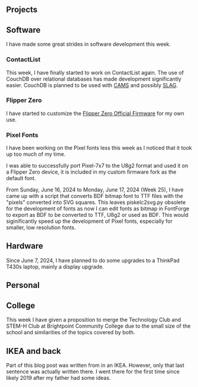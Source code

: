 
## Projects

## Software
I have made some great strides in software development this week.

### ContactList
This week, I have finally started to work on ContactList again. The use of CouchDB over relational databases has made development significantly easier. CouchDB is planned to be used with [CAMS](../../projects/cams/) and possibly [SLAG](../../projects/slag/). 

### Flipper Zero
I have started to customize the [Flipper Zero Official Firmware](https://github.com/flipperdevices/flipperzero-firmware) for my own use.

### Pixel Fonts
I have been working on the Pixel fonts less this week as I noticed that it took up too much of my time.

I was able to successfully port Pixel-7x7 to the U8g2 format and used it on a Flipper Zero device, it is included in my custom firmware fork as the default font.

From Sunday, June 16, 2024 to Monday, June 17, 2024 (Week 25), I have came up with a script that converts BDF bitmap font to TTF files with the "pixels" converted into SVG squares. This leaves piskelc2svg.py obsolete for the development of fonts as now I can edit fonts as bitmap in FontForge to export as BDF to be converted to TTF, U8g2 or used as BDF. This would siginificantly speed up the development of Pixel fonts, especially for smaller, low resolution fonts.

## Hardware
Since June 7, 2024, I have planned to do some upgrades to a ThinkPad T430s laptop, mainly a display upgrade.

## Personal

## College
This week I have given a proposition to merge the Technology Club and STEM-H Club at Brightpoint Community College due to the small size of the school and similarities of the topics covered by both.

## IKEA and back
Part of this blog post was written from in an IKEA. However, only that last sentence was actually written there. I went there for the first time since likely 2019 after my father had some ideas. 
